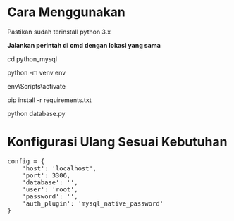 # Cara Menggunakan
Pastikan sudah terinstall python 3.x

<b>Jalankan perintah di cmd dengan lokasi yang sama</b>

cd python_mysql

python -m venv env

env\Scripts\activate

pip install -r requirements.txt


python database.py

# Konfigurasi Ulang Sesuai Kebutuhan
<pre>
config = {
    'host': 'localhost',
    'port': 3306,
    'database': '<nama database>',
    'user': 'root',
    'password': '<password>',
    'auth_plugin': 'mysql_native_password'
}
</pre>
